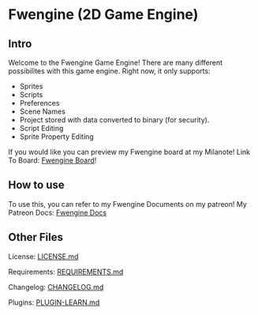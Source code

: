 # Fwengine (2D Game Engine)

## Intro

Welcome to the Fwengine Game Engine! There are many different possibilites with this game engine. Right now, it only supports:

- Sprites
- Scripts
- Preferences
- Scene Names
- Project stored with data converted to binary (for security).
- Script Editing
- Sprite Property Editing

If you would like you can preview my Fwengine board at my Milanote! Link To Board: [Fwengine Board](https://app.milanote.com/1SiVaN1khJay4y?p=rBfDpEp6nfp)!

## How to use

To use this, you can refer to my Fwengine Documents on my patreon! My Patreon Docs: [Fwengine Docs](https://www.patreon.com/collection/598855?view=expanded)

## Other Files

License: [LICENSE.md](LICENSE.md)

Requirements: [REQUIREMENTS.md](REQUIREMENTS.md)

Changelog: [CHANGELOG.md](CHANGELOG.md)

Plugins: [PLUGIN-LEARN.md](PLUGIN-LEARN.md)